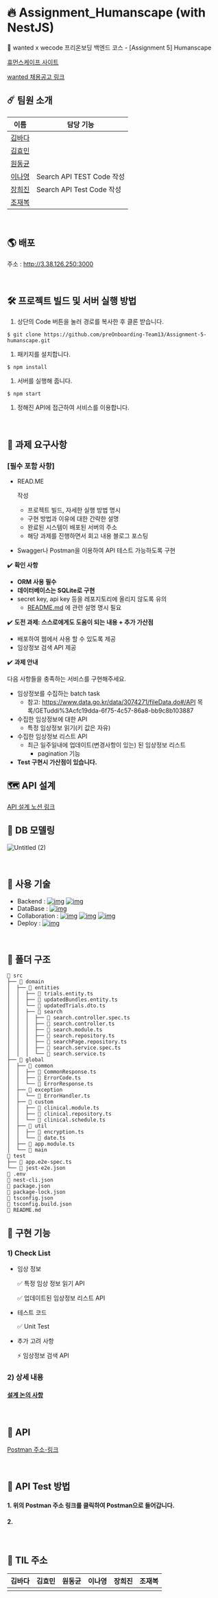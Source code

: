# 🔥 Assignment_Humanscape (with NestJS)

🧱 wanted x wecode 프리온보딩 백엔드 코스 - [Assignment 5] Humanscape

[휴먼스케이프 사이트](https://humanscape.io/kr/index.html)

[wanted 채용공고 링크](https://www.wanted.co.kr/wd/41413)



## ☄️ 팀원 소개

| 이름                                     | 담당 기능                 |
| ---------------------------------------- | ------------------------- |
| [김바다](https://github.com/sally0226)   |                           |
| [김효민](https://github.com/luckyhyom)   |                           |
| [원동균](https://github.com/WonDongGyun) |                           |
| [이나영](https://github.com/bokiri409)   | Search API TEST Code 작성 |
| [장희진](https://github.com/heejin99)    | Search API Test Code 작성 |
| [조재복](https://github.com/ildang100)   |                           |

<br>

## 🌎 배포

주소 : http://3.38.126.250:3000

<br>

## 🛠 프로젝트 빌드 및 서버 실행 방법

1. 상단의 Code 버튼을 눌러 경로를 복사한 후 클론 받습니다.

```
$ git clone https://github.com/preOnboarding-Team13/Assignment-5-humanscape.git
```

1. 패키지를 설치합니다.

```
$ npm install
```

1. 서버를 실행해 줍니다.

```
$ npm start
```

1. 정해진 API에 접근하여 서비스를 이용합니다.

<br>

## 📝 과제 요구사항

### [필수 포함 사항]

- READ.ME

   작성

  - 프로젝트 빌드, 자세한 실행 방법 명시
  - 구현 방법과 이유에 대한 간략한 설명
  - 완료된 시스템이 배포된 서버의 주소
  - 해당 과제를 진행하면서 회고 내용 블로그 포스팅

- Swagger나 Postman을 이용하여 API 테스트 가능하도록 구현

✔️ **확인 사항**

- **ORM 사용 필수**
- **데이터베이스는 SQLite로 구현**
- secret key, api key 등을 레포지토리에 올리지 않도록 유의
  - [README.md](http://README.md) 에 관련 설명 명시 필요

✔️ **도전 과제: 스스로에게도 도움이 되는 내용 + 추가 가산점**

- 배포하여 웹에서 사용 할 수 있도록 제공
- 임상정보 검색 API 제공

✔️  **과제 안내**

다음 사항들을 충족하는 서비스를 구현해주세요.

- 임상정보를 수집하는 batch task
  - 참고: https://www.data.go.kr/data/3074271/fileData.do#/API 목록/GETuddi%3Acfc19dda-6f75-4c57-86a8-bb9c8b103887
- 수집한 임상정보에 대한 API
  - 특정 임상정보 읽기(키 값은 자유)
- 수집한 임상정보 리스트 API
  - 최근 일주일내에 업데이트(변경사항이 있는) 된 임상정보 리스트
    - pagination 기능
- **Test 구현시 가산점이 있습니다.**



## 🗺️ API 설계

[API 설계 노션 링크]()



## 🧬 DB 모델링

![Untitled (2)](https://user-images.githubusercontent.com/60311404/141983542-3da3d782-2730-4f52-8bea-3c40a438eb6c.png)

<br>

## 🏫 사용 기술

- Backend : [![img](https://camo.githubusercontent.com/cb0c26ab83b212946400b29c325debd89d07f0c36e3568c840dc6ae07127ca1b/68747470733a2f2f696d672e736869656c64732e696f2f62616467652f4e6573744a532d4530323334453f7374796c653d666c6174266c6f676f3d4e6573744a53266c6f676f436f6c6f723d7768697465)](https://camo.githubusercontent.com/cb0c26ab83b212946400b29c325debd89d07f0c36e3568c840dc6ae07127ca1b/68747470733a2f2f696d672e736869656c64732e696f2f62616467652f4e6573744a532d4530323334453f7374796c653d666c6174266c6f676f3d4e6573744a53266c6f676f436f6c6f723d7768697465) [![img](https://camo.githubusercontent.com/17131306fc490286432e1148ea92ac1754363621a9d185bf613ad6e0f4d33a96/68747470733a2f2f696d672e736869656c64732e696f2f62616467652f547970655363726970742d3331373843363f7374796c653d666c6174266c6f676f3d54797065536372697074266c6f676f436f6c6f723d7768697465)](https://camo.githubusercontent.com/17131306fc490286432e1148ea92ac1754363621a9d185bf613ad6e0f4d33a96/68747470733a2f2f696d672e736869656c64732e696f2f62616467652f547970655363726970742d3331373843363f7374796c653d666c6174266c6f676f3d54797065536372697074266c6f676f436f6c6f723d7768697465)
- DataBase : [![img](https://camo.githubusercontent.com/93b7b220122f943f4de91262b7aa6109a0fa4dd601e115d1b7c8bfa906e166ab/68747470733a2f2f696d672e736869656c64732e696f2f62616467652f53514c6974652d3030334235373f7374796c653d666c6174266c6f676f3d53514c697465266c6f676f436f6c6f723d7768697465)](https://camo.githubusercontent.com/93b7b220122f943f4de91262b7aa6109a0fa4dd601e115d1b7c8bfa906e166ab/68747470733a2f2f696d672e736869656c64732e696f2f62616467652f53514c6974652d3030334235373f7374796c653d666c6174266c6f676f3d53514c697465266c6f676f436f6c6f723d7768697465)
- Collaboration : [![img](https://camo.githubusercontent.com/493683d1e69c600dc04bb375ab588466c554471ea28f7326b390b5103c401058/68747470733a2f2f696d672e736869656c64732e696f2f62616467652f4769742d4630353033323f7374796c653d666c6174266c6f676f3d476974266c6f676f436f6c6f723d7768697465)](https://camo.githubusercontent.com/493683d1e69c600dc04bb375ab588466c554471ea28f7326b390b5103c401058/68747470733a2f2f696d672e736869656c64732e696f2f62616467652f4769742d4630353033323f7374796c653d666c6174266c6f676f3d476974266c6f676f436f6c6f723d7768697465) [![img](https://camo.githubusercontent.com/779ecf5e6059fd906fca2099015186945f91679f22da6bf05f37f52e69e86e8a/68747470733a2f2f696d672e736869656c64732e696f2f62616467652f4769744875622d3138313731373f7374796c653d666c6174266c6f676f3d476974487562266c6f676f436f6c6f723d7768697465)](https://camo.githubusercontent.com/779ecf5e6059fd906fca2099015186945f91679f22da6bf05f37f52e69e86e8a/68747470733a2f2f696d672e736869656c64732e696f2f62616467652f4769744875622d3138313731373f7374796c653d666c6174266c6f676f3d476974487562266c6f676f436f6c6f723d7768697465) [![img](https://camo.githubusercontent.com/1b756736e374960a174cb6f65083804b2052cd6f6e997af84206794e2ca77f71/68747470733a2f2f696d672e736869656c64732e696f2f62616467652f506f73746d616e2d4646364333373f7374796c653d666c6174266c6f676f3d506f73746d616e266c6f676f436f6c6f723d7768697465)](https://camo.githubusercontent.com/1b756736e374960a174cb6f65083804b2052cd6f6e997af84206794e2ca77f71/68747470733a2f2f696d672e736869656c64732e696f2f62616467652f506f73746d616e2d4646364333373f7374796c653d666c6174266c6f676f3d506f73746d616e266c6f676f436f6c6f723d7768697465)
- Deploy : [![img](https://camo.githubusercontent.com/f9e746416cf54181ba668cfe6e2861d1932c619847382646703a583ea89f249f/68747470733a2f2f696d672e736869656c64732e696f2f62616467652f416d617a6f6e204157532d3233324633453f7374796c653d666c6174266c6f676f3d416d617a6f6e20415753266c6f676f436f6c6f723d7768697465)](https://camo.githubusercontent.com/f9e746416cf54181ba668cfe6e2861d1932c619847382646703a583ea89f249f/68747470733a2f2f696d672e736869656c64732e696f2f62616467652f416d617a6f6e204157532d3233324633453f7374796c653d666c6174266c6f676f3d416d617a6f6e20415753266c6f676f436f6c6f723d7768697465)

<br>

## 📂 폴더 구조

```
📁 src
├── 📁 domain
│  ├── 📂 entities
│  │  ├── 📄 trials.entity.ts
│  │  ├── 📄 updatedBundles.entity.ts
│  │  └── 📄 updatedTrials.dto.ts
│  │  ├── 📂 search
│  │  │  ├── 📄 search.controller.spec.ts
│  │  │  ├── 📄 search.controller.ts
│  │  │  ├── 📄 search.module.ts
│  │  │  ├── 📄 search.repository.ts
│  │  │  ├── 📄 searchPage.repository.ts
│  │  │  ├── 📄 search.service.spec.ts
│  │  │  └── 📄 search.service.ts
├── 📂 global
│  ├── 📂 common
│  │  ├── 📄 CommonResponse.ts
│  │  ├── 📄 ErrorCode.ts
│  │  └── 📄 ErrorResponse.ts
│  ├── 📂 exception
│  │  └── 📄 ErrorHandler.ts
│  ├── 📂 custom
│  │  ├── 📄 clinical.module.ts
│  │  ├── 📄 clinical.repository.ts
│  │  └── 📄 clinical.schedule.ts
│  ├── 📂 util
│  │  ├── 📄 encryption.ts
│  │  └── 📄 date.ts
│  ├── 📄 app.module.ts
│  └── 📄 main
📁 test
├── 📄 app.e2e-spec.ts
└── 📄 jest-e2e.json
📄 .env
📄 nest-cli.json
📄 package.json
📄 package-lock.json
📄 tsconfig.json
📄 tsconfig.build.json
📄 README.md
```



## 🔗 구현 기능

### 1) Check List

- 임상 정보

  ✅ 특정 임상 정보 읽기 API

  ✅ 업데이트된 임상정보 리스트 API

- 테스트 코드

  ✅ Unit Test

- 추가 고려 사항

  ⚡ 임상정보 검색 API 



### 2) 상세 내용

#### [설계 논의 사항](https://github.com/preOnboarding-Team13/Assignment-5-humanscape/wiki/설계-회의-내용)

<br>

## 🐾 API

[Postman 주소-링크](https://documenter.getpostman.com/view/15410333/UVC8Ckor)

<br>

## 🐾 API Test 방법

#### 1. 위의 Postman 주소 링크를 클릭하여 Postman으로 들어갑니다.

#### 2. 



<br>

## 🍭 TIL 주소



| 김바다 | 김효민 | 원동균 | 이나영 | 장희진 | 조재복 |
| ------ | ------ | ------ | ------ | ------ | ------ |
|        |        |        |        |        |        |